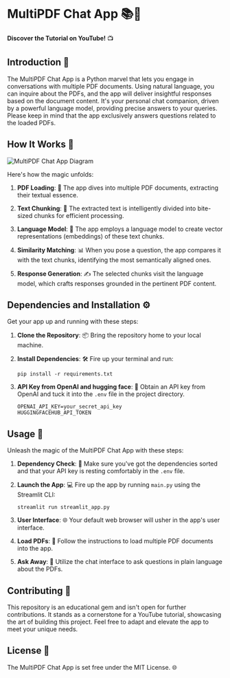 # MultiPDF Chat App 📚💬

**Discover the Tutorial on YouTube!** 📺

## Introduction 🚀

The MultiPDF Chat App is a Python marvel that lets you engage in conversations with multiple PDF documents. Using natural language, you can inquire about the PDFs, and the app will deliver insightful responses based on the document content. It's your personal chat companion, driven by a powerful language model, providing precise answers to your queries. Please keep in mind that the app exclusively answers questions related to the loaded PDFs.

## How It Works 🤖

![MultiPDF Chat App Diagram](./docs/PDF-LangChain.jpg)

Here's how the magic unfolds:

1. **PDF Loading**: 📄 The app dives into multiple PDF documents, extracting their textual essence.

2. **Text Chunking**: 📝 The extracted text is intelligently divided into bite-sized chunks for efficient processing.

3. **Language Model**: 🧠 The app employs a language model to create vector representations (embeddings) of these text chunks.

4. **Similarity Matching**: 📊 When you pose a question, the app compares it with the text chunks, identifying the most semantically aligned ones.

5. **Response Generation**: ✍️ The selected chunks visit the language model, which crafts responses grounded in the pertinent PDF content.

## Dependencies and Installation ⚙️

Get your app up and running with these steps:

1. **Clone the Repository**: 📦 Bring the repository home to your local machine.

2. **Install Dependencies**: 🛠️ Fire up your terminal and run:

   ```
   pip install -r requirements.txt
   ```

3. **API Key from OpenAI and hugging face**: 🔑 Obtain an API key from OpenAI and tuck it into the `.env` file in the project directory.
   ```env
   OPENAI_API_KEY=your_secret_api_key
   HUGGINGFACEHUB_API_TOKEN
   ```

## Usage 📝

Unleash the magic of the MultiPDF Chat App with these steps:

1. **Dependency Check**: 🧐 Make sure you've got the dependencies sorted and that your API key is resting comfortably in the `.env` file.

2. **Launch the App**: 💻 Fire up the app by running `main.py` using the Streamlit CLI:

   ```
   streamlit run streamlit_app.py
   ```

3. **User Interface**: 🌐 Your default web browser will usher in the app's user interface.

4. **Load PDFs**: 📂 Follow the instructions to load multiple PDF documents into the app.

5. **Ask Away**: 💬 Utilize the chat interface to ask questions in plain language about the PDFs.

## Contributing 🌟

This repository is an educational gem and isn't open for further contributions. It stands as a cornerstone for a YouTube tutorial, showcasing the art of building this project. Feel free to adapt and elevate the app to meet your unique needs.

## License 📜

The MultiPDF Chat App is set free under the MIT License. 🌐
